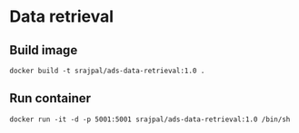 # Data retrieval

## Build image

`docker build -t srajpal/ads-data-retrieval:1.0 .`

## Run container

`docker run -it -d -p 5001:5001 srajpal/ads-data-retrieval:1.0 /bin/sh`
